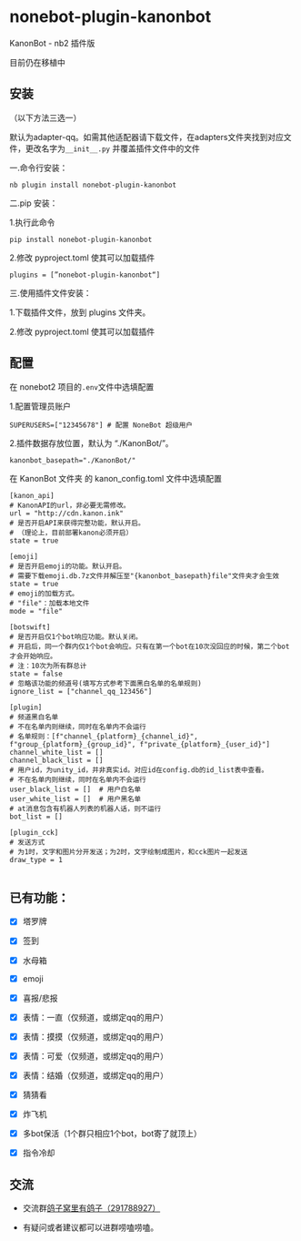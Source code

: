# nonebot-plugin-kanonbot

KanonBot - nb2 插件版

目前仍在移植中

## 安装

（以下方法三选一）

默认为adapter-qq。如需其他适配器请下载文件，在adapters文件夹找到对应文件，更改名字为`__init__.py` 并覆盖插件文件中的文件

一.命令行安装：

    nb plugin install nonebot-plugin-kanonbot

二.pip 安装：

1.执行此命令

    pip install nonebot-plugin-kanonbot

2.修改 pyproject.toml 使其可以加载插件

    plugins = [”nonebot-plugin-kanonbot“]

三.使用插件文件安装：

1.下载插件文件，放到 plugins 文件夹。

2.修改 pyproject.toml 使其可以加载插件

## 配置

在 nonebot2 项目的`.env`文件中选填配置

1.配置管理员账户

    SUPERUSERS=["12345678"] # 配置 NoneBot 超级用户

2.插件数据存放位置，默认为 “./KanonBot/”。

    kanonbot_basepath="./KanonBot/"

在 KanonBot 文件夹 的 kanon\_config.toml 文件中选填配置

```
[kanon_api]
# KanonAPI的url，非必要无需修改。
url = "http://cdn.kanon.ink"
# 是否开启API来获得完整功能，默认开启。
# （理论上，目前部署kanon必须开启）
state = true

[emoji]
# 是否开启emoji的功能。默认开启。
# 需要下载emoji.db.7z文件并解压至"{kanonbot_basepath}file"文件夹才会生效
state = true
# emoji的加载方式。
# "file"：加载本地文件
mode = "file"

[botswift]
# 是否开启仅1个bot响应功能。默认关闭。
# 开启后，同一个群内仅1个bot会响应。只有在第一个bot在10次没回应的时候，第二个bot才会开始响应。
# 注：10次为所有群总计
state = false
# 忽略该功能的频道号(填写方式参考下面黑白名单的名单规则)
ignore_list = ["channel_qq_123456"]

[plugin]
# 频道黑白名单
# 不在名单内则继续，同时在名单内不会运行
# 名单规则：[f"channel_{platform}_{channel_id}", f"group_{platform}_{group_id}", f"private_{platform}_{user_id}"]
channel_white_list = []
channel_black_list = []
# 用户id，为unity_id，并非真实id。对应id在config.db的id_list表中查看。
# 不在名单内则继续，同时在名单内不会运行
user_black_list = []  # 用户白名单
user_white_list = []  # 用户黑名单
# at消息包含有机器人列表的机器人话，则不运行
bot_list = []

[plugin_cck]
# 发送方式
# 为1时，文字和图片分开发送；为2时，文字绘制成图片，和cck图片一起发送
draw_type = 1


```

## 已有功能：

*   [x] 塔罗牌

*   [x] 签到

*   [x] 水母箱

*   [x] emoji

*   [x] 喜报/悲报

*   [x] 表情：一直（仅频道，或绑定qq的用户）

*   [x] 表情：摸摸（仅频道，或绑定qq的用户）

*   [x] 表情：可爱（仅频道，或绑定qq的用户）

*   [x] 表情：结婚（仅频道，或绑定qq的用户）

*   [x] 猜猜看

*   [x] 炸飞机

*   [x] 多bot保活（1个群只相应1个bot，bot寄了就顶上）

*   [x] 指令冷却

## 交流

*   交流群[鸽子窝里有鸽子（291788927）](https://qm.qq.com/cgi-bin/qm/qr?k=QhOk7Z2jaXBOnAFfRafEy9g5WoiETQhy\&jump_from=webapi\&authKey=fCvx/auG+QynlI8bcFNs4Csr2soR8UjzuwLqrDN9F8LDwJrwePKoe89psqpozg/m)

*   有疑问或者建议都可以进群唠嗑唠嗑。

